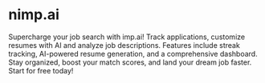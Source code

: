 # nimp.ai
Supercharge your job search with imp.ai! Track applications, customize resumes with AI and  analyze job descriptions. Features include streak tracking, AI-powered resume generation, and a comprehensive dashboard. Stay organized, boost your match scores, and land your dream job faster. Start for free today!
